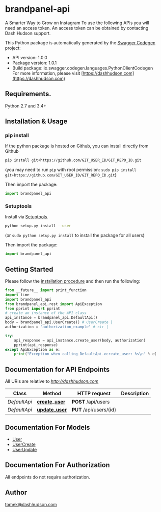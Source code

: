 # brandpanel-api
A Smarter Way to Grow on Instagram  To use the following APIs you will need an access token. An access token can be obtained by contacting Dash Hudson support.

This Python package is automatically generated by the [Swagger Codegen](https://github.com/swagger-api/swagger-codegen) project:

- API version: 1.0.0
- Package version: 1.0.1
- Build package: io.swagger.codegen.languages.PythonClientCodegen
For more information, please visit [https://dashhudson.com](https://dashhudson.com)

## Requirements.

Python 2.7 and 3.4+

## Installation & Usage
### pip install

If the python package is hosted on Github, you can install directly from Github

```sh
pip install git+https://github.com/GIT_USER_ID/GIT_REPO_ID.git
```
(you may need to run `pip` with root permission: `sudo pip install git+https://github.com/GIT_USER_ID/GIT_REPO_ID.git`)

Then import the package:
```python
import brandpanel_api
```

### Setuptools

Install via [Setuptools](http://pypi.python.org/pypi/setuptools).

```sh
python setup.py install --user
```
(or `sudo python setup.py install` to install the package for all users)

Then import the package:
```python
import brandpanel_api
```

## Getting Started

Please follow the [installation procedure](#installation--usage) and then run the following:

```python
from __future__ import print_function
import time
import brandpanel_api
from brandpanel_api.rest import ApiException
from pprint import pprint
# create an instance of the API class
api_instance = brandpanel_api.DefaultApi()
body = brandpanel_api.UserCreate() # UserCreate |
authorization = 'authorization_example' # str |

try:
    api_response = api_instance.create_user(body, authorization)
    pprint(api_response)
except ApiException as e:
    print("Exception when calling DefaultApi->create_user: %s\n" % e)

```

## Documentation for API Endpoints

All URIs are relative to *http://dashhudson.com*

Class | Method | HTTP request | Description
------------ | ------------- | ------------- | -------------
*DefaultApi* | [**create_user**](docs/DefaultApi.md#create_user) | **POST** /api/users |
*DefaultApi* | [**update_user**](docs/DefaultApi.md#update_user) | **PUT** /api/users/{id} |


## Documentation For Models

 - [User](docs/User.md)
 - [UserCreate](docs/UserCreate.md)
 - [UserUpdate](docs/UserUpdate.md)


## Documentation For Authorization

 All endpoints do not require authorization.


## Author

tomek@dashhudson.com

